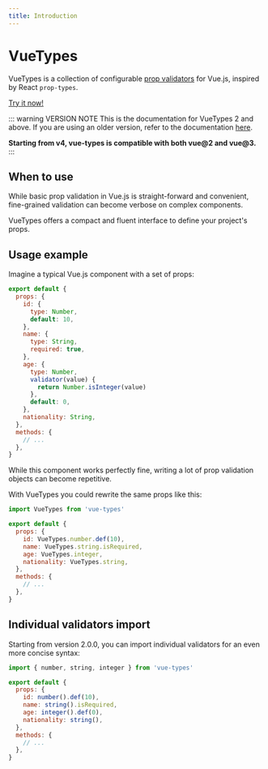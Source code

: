 ```yaml
---
title: Introduction
---
```


# VueTypes

VueTypes is a collection of configurable [prop validators](http://vuejs.org/guide/components.html#Props) for Vue.js, inspired by React `prop-types`.

[Try it now!](https://stackblitz.com/edit/vitejs-vite-83cnar?file=src/App.vue)

::: warning VERSION NOTE
This is the documentation for VueTypes 2 and above. If you are using an older version, refer to the documentation [here](https://github.com/dwightjack/vue-types/blob/v1/README.md).

**Starting from v4, vue-types is compatible with both vue@2 and vue@3.**
:::

## When to use

While basic prop validation in Vue.js is straight-forward and convenient, fine-grained validation can become verbose on complex components.

VueTypes offers a compact and fluent interface to define your project's props.

## Usage example

Imagine a typical Vue.js component with a set of props:

```js
export default {
  props: {
    id: {
      type: Number,
      default: 10,
    },
    name: {
      type: String,
      required: true,
    },
    age: {
      type: Number,
      validator(value) {
        return Number.isInteger(value)
      },
      default: 0,
    },
    nationality: String,
  },
  methods: {
    // ...
  },
}
```

While this component works perfectly fine, writing a lot of prop validation objects can become repetitive.

With VueTypes you could rewrite the same props like this:

```js
import VueTypes from 'vue-types'

export default {
  props: {
    id: VueTypes.number.def(10),
    name: VueTypes.string.isRequired,
    age: VueTypes.integer,
    nationality: VueTypes.string,
  },
  methods: {
    // ...
  },
}
```

## Individual validators import

Starting from version 2.0.0, you can import individual validators for an even more concise syntax:

```js
import { number, string, integer } from 'vue-types'

export default {
  props: {
    id: number().def(10),
    name: string().isRequired,
    age: integer().def(0),
    nationality: string(),
  },
  methods: {
    // ...
  },
}
```

